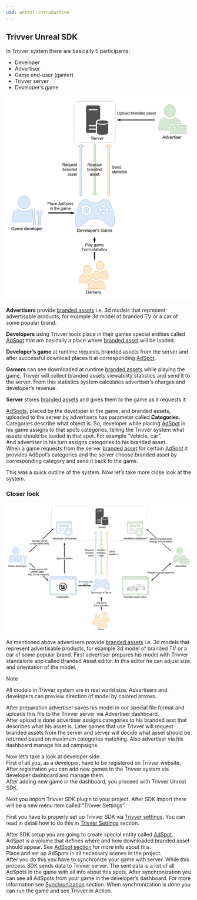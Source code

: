```yaml
---
uid: unreal-introduction
---
```


## Trivver Unreal SDK

In Trivver system there are basically 5  participants: 
* Developer
* Advertiser
* Game end-user (gamer)
* Trivver server
* Developer’s game


![Trivver simple](../images/trivver_diagram_simple.png)


**Advertisers** provide [branded assets](xref:unity-branded-asset-term) i.e. 3d models that represent advertisable products, for example 3d model of branded TV or a car of some popular brand. 

**Developers** using Trivver tools place in their games special entities called [AdSpot](xref:unity-adspot-term) that are basically a place where [branded asset](xref:unity-branded-asset-term) will be loaded.

**Developer’s game** at runtime requests branded assets from the server and after successful download places it at corresponding [AdSpot](xref:unity-adspot-term).

**Gamers** can see downloaded at runtime [branded assets](xref:unity-branded-asset-term) while playing the game. Trivver will collect branded assets viewability statistics and send it to the server. From this statistics system calculates advertiser’s charges and developer’s revenue.

**Server** stores [branded assets](xref:unity-branded-asset-term) and gives them to the game as it requests it. 

[AdSpots](xref:unity-adspot-term), placed by the developer in the game, and branded assets, uploaded to the server by advertisers has parameter called **Categories**. Categories describe what object is.
So, developer while placing [AdSpot](xref:unity-adspot-term) in his game assigns to that spots categories, telling the Trivver system what assets should be loaded in that spot. For example “vehicle, car”.  
And advertiser in his turn assigns categories to his branded asset.  
When a game requests from the server [branded asset](xref:unity-branded-asset-term) for certain [AdSpot](xref:unity-adspot-term) it provides AdSpot’s categories and the server choose branded asset by corresponding category and send it back to the game.  


This was a quick outline of the system. Now let’s take more close look at the system.

### Closer look
[![trivver-diagram](../images/trivver_unreal_diagram.png)](../images/trivver_diagram.png)

As mentioned above advertisers provide [branded assets](xref:unity-branded-asset-term) i.e. 3d models that represent advertisable products, for example 3d model of branded TV or a car of some popular brand. 
First advertiser prepares his model with Trivver standalone app called Branded Asset editor. In this editor he can adjust size and orientation of the model.

>[!NOTE]
>All models in Trivver system are in real world size. Advertisers and developers can preview direction of model by colored arrows.  

After preparation advertiser saves his model in our special file format and uploads this file to the Trivver server via Advertiser dashboard.  
After upload is done advertiser assigns categories to his branded asst that describes what his asset is. Later games that use Trivver will request branded assets from the server and server will decide what asset should be returned based on maximum categories matching. Also advertiser via his dashboard manage his ad campaigns.  

Now let’s take a look at developer side.  
First of all you, as a developer, have to be registered on Trivver website. After registration you can add new games to the Trivver system via developer dashboard and manage them.  
After adding new game in the dashboard, you proceed with Trivver Unreal SDK.

Next you import Trivver SDK plugin to your project. After SDK import there will be a new menu item called “Trivver Settings”. 

First you have to properly set up Trivver SDK via [Trivver settings](xref:trivver_settings). You can read in detail how to do this in [Trivver Settings](xref:trivver_settings) section.

After SDK setup you are going to create special entity called [AdSpot](xref:unity-adspot-term). AdSpot is a volume that defines where and how downloaded branded asset should appear. See [AdSpot section](xref:unity-adspot-term) for more info about this.  
Place and set up AdSpots in all necessary scenes in the project.  
After you do this you have to synchronize your game with server. While this process SDK sends data to Trivver server. The sent data  is a list of all AdSpots in the game with all info about this spots. After synchronization you can see all AdSpots from your game in the developer’s dashboard. For more information see [Synchronization](xref:unity-sync) section.
When synchronization is done you can run the game and see Trivver in Action.

